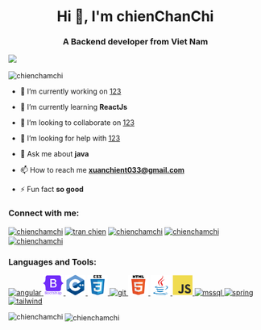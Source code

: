 <h1 align="center">Hi 👋, I'm chienChanChi</h1>
<h3 align="center">A Backend developer from Viet Nam</h3>

<img src="https://media.tenor.com/bQCHJwgCNuMAAAAM/kitten-cat.gif">

<p align="left"> <img src="https://komarev.com/ghpvc/?username=chienchamchi&label=Profile%20views&color=0e75b6&style=flat" alt="chienchamchi" /> </p>

- 🔭 I’m currently working on [123](123)

- 🌱 I’m currently learning **ReactJs**

- 👯 I’m looking to collaborate on [123](123)

- 🤝 I’m looking for help with [123](123)

- 💬 Ask me about **java**

- 📫 How to reach me **xuanchient033@gmail.com**

- ⚡ Fun fact **so good**

<h3 align="left">Connect with me:</h3>
<p align="left">
<a href="https://twitter.com/chienchamchi" target="blank"><img align="center" src="https://raw.githubusercontent.com/rahuldkjain/github-profile-readme-generator/master/src/images/icons/Social/twitter.svg" alt="chienchamchi" height="30" width="40" /></a>
<a href="https://fb.com/tran chien" target="blank"><img align="center" src="https://raw.githubusercontent.com/rahuldkjain/github-profile-readme-generator/master/src/images/icons/Social/facebook.svg" alt="tran chien" height="30" width="40" /></a>
<a href="https://instagram.com/chienchamchi" target="blank"><img align="center" src="https://raw.githubusercontent.com/rahuldkjain/github-profile-readme-generator/master/src/images/icons/Social/instagram.svg" alt="chienchamchi" height="30" width="40" /></a>
<a href="https://www.hackerrank.com/chienchamchi" target="blank"><img align="center" src="https://raw.githubusercontent.com/rahuldkjain/github-profile-readme-generator/master/src/images/icons/Social/hackerrank.svg" alt="chienchamchi" height="30" width="40" /></a>
<a href="https://www.leetcode.com/chienchamchi" target="blank"><img align="center" src="https://raw.githubusercontent.com/rahuldkjain/github-profile-readme-generator/master/src/images/icons/Social/leet-code.svg" alt="chienchamchi" height="30" width="40" /></a>
</p>

<h3 align="left">Languages and Tools:</h3>
<p align="left"> <a href="https://angular.io" target="_blank" rel="noreferrer"> <img src="https://angular.io/assets/images/logos/angular/angular.svg" alt="angular" width="40" height="40"/> </a> <a href="https://getbootstrap.com" target="_blank" rel="noreferrer"> <img src="https://raw.githubusercontent.com/devicons/devicon/master/icons/bootstrap/bootstrap-plain-wordmark.svg" alt="bootstrap" width="40" height="40"/> </a> <a href="https://www.w3schools.com/cpp/" target="_blank" rel="noreferrer"> <img src="https://raw.githubusercontent.com/devicons/devicon/master/icons/cplusplus/cplusplus-original.svg" alt="cplusplus" width="40" height="40"/> </a> <a href="https://www.w3schools.com/css/" target="_blank" rel="noreferrer"> <img src="https://raw.githubusercontent.com/devicons/devicon/master/icons/css3/css3-original-wordmark.svg" alt="css3" width="40" height="40"/> </a> <a href="https://git-scm.com/" target="_blank" rel="noreferrer"> <img src="https://www.vectorlogo.zone/logos/git-scm/git-scm-icon.svg" alt="git" width="40" height="40"/> </a> <a href="https://www.w3.org/html/" target="_blank" rel="noreferrer"> <img src="https://raw.githubusercontent.com/devicons/devicon/master/icons/html5/html5-original-wordmark.svg" alt="html5" width="40" height="40"/> </a> <a href="https://www.java.com" target="_blank" rel="noreferrer"> <img src="https://raw.githubusercontent.com/devicons/devicon/master/icons/java/java-original.svg" alt="java" width="40" height="40"/> </a> <a href="https://developer.mozilla.org/en-US/docs/Web/JavaScript" target="_blank" rel="noreferrer"> <img src="https://raw.githubusercontent.com/devicons/devicon/master/icons/javascript/javascript-original.svg" alt="javascript" width="40" height="40"/> </a> <a href="https://www.microsoft.com/en-us/sql-server" target="_blank" rel="noreferrer"> <img src="https://www.svgrepo.com/show/303229/microsoft-sql-server-logo.svg" alt="mssql" width="40" height="40"/> </a> <a href="https://spring.io/" target="_blank" rel="noreferrer"> <img src="https://www.vectorlogo.zone/logos/springio/springio-icon.svg" alt="spring" width="40" height="40"/> </a> <a href="https://tailwindcss.com/" target="_blank" rel="noreferrer"> <img src="https://www.vectorlogo.zone/logos/tailwindcss/tailwindcss-icon.svg" alt="tailwind" width="40" height="40"/> </a> </p>

<p><img align="left" src="https://github-readme-stats.vercel.app/api/top-langs?username=chienchamchi&show_icons=true&locale=en&layout=compact" alt="chienchamchi" /></p>

<p>&nbsp;<img align="center" src="https://github-readme-stats.vercel.app/api?username=chienchamchi&show_icons=true&locale=en" alt="chienchamchi" /></p>
